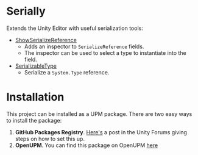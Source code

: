 Serially
========

Extends the Unity Editor with useful serialization tools:

- [ShowSerializeReference](Packages/com.careboo.serially/Documentation/ShowSerializeReference.md)
    - Adds an inspector to `SerializeReference` fields.
    - The inspector can be used to select a type to instantiate into the field.
- [SerializableType](Packages/com.careboo.serially/Documentation/SerializableType.md)
    - Serialize a `System.Type` reference.

Installation
============

This project can be installed as a UPM package. There are two easy ways to install the package:

1. **GitHub Packages Registry**. [Here's](https://forum.unity.com/threads/using-github-packages-registry-with-unity-package-manager.861076/) a post in the Unity Forums giving steps on how to set this up.
2. **OpenUPM**. You can find this package on OpenUPM [here](https://openupm.com/packages/com.careboo.serially)
